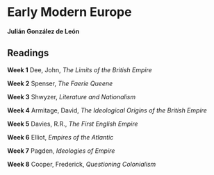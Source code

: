 # Early Modern Europe
**Julián González de León**

## Readings
**Week 1**
Dee, John, *The Limits of the British Empire*

**Week 2**
Spenser, *The Faerie Queene*

**Week 3**
Shwyzer, *Literature and Nationalism*

**Week 4**
Armitage, David, *The Ideological Origins of the British Empire*

**Week 5**
Davies, R.R., *The First English Empire*

**Week 6**
Elliot, *Empires of the Atlantic*

**Week 7**
Pagden, *Ideologies of Empire*

**Week 8**
Cooper, Frederick, *Questioning Colonialism*
